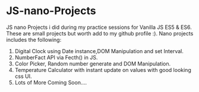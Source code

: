 # JS-nano-Projects
JS nano Projects i did during my practice sessions for Vanilla JS ES5 & ES6. These are small projects but worth add to my github profile :). Nano projects includes the following:
1. Digital Clock using Date instance,DOM Manipulation and set Interval.
2. NumberFact API via Fecth() in JS.
3. Color Picker, Random number generate and DOM Manipulation.
4. Temperature Calculator with instant update on values with good looking css UI.
5. Lots of More Coming Soon....


